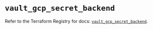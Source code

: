 # `vault_gcp_secret_backend`

Refer to the Terraform Registry for docs: [`vault_gcp_secret_backend`](https://registry.terraform.io/providers/hashicorp/vault/5.0.0/docs/resources/gcp_secret_backend).
